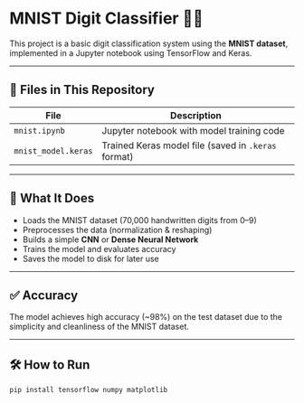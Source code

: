 # MNIST Digit Classifier 🧠🔢

This project is a basic digit classification system using the **MNIST dataset**, implemented in a Jupyter notebook using TensorFlow and Keras.

---

## 📁 Files in This Repository
| File              | Description                                  |
|-------------------|----------------------------------------------|
| `mnist.ipynb`     | Jupyter notebook with model training code    |
| `mnist_model.keras` | Trained Keras model file (saved in `.keras` format) |

---

## 🚀 What It Does
- Loads the MNIST dataset (70,000 handwritten digits from 0–9)
- Preprocesses the data (normalization & reshaping)
- Builds a simple **CNN** or **Dense Neural Network**
- Trains the model and evaluates accuracy
- Saves the model to disk for later use

---

## ✅ Accuracy
The model achieves high accuracy (~98%) on the test dataset due to the simplicity and cleanliness of the MNIST dataset.

---

## 🛠️ How to Run
```bash
pip install tensorflow numpy matplotlib
